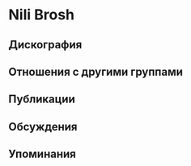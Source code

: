 # Nili Brosh



## Дискография


## Отношения с другими группами


## Публикации


## Обсуждения


## Упоминания

